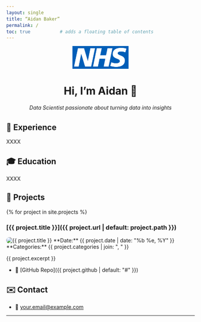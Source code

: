 ```yaml
---
layout: single
title: “Aidan Baker”
permalink: /
toc: true           # adds a floating table of contents
---
```


<div style="text-align:center; margin-bottom:2rem;">
  <img src="/assets/logo.png" alt="Logo" style="width:150px;"/>
  <h1>Hi, I’m Aidan 👋</h1>
  <p><em>Data Scientist passionate about turning data into insights</em></p>
</div>

## 🚀 Experience

XXXX

## 🎓 Education

XXXX

## 💼 Projects

{% for project in site.projects %}
### [{{ project.title }}]({{ project.url | default: project.path }})
<picture>
  <img src="{{ project.image }}" alt="{{ project.title }}" style="max-width:100%;border-radius:8px;"/>
</picture>
**Date:** {{ project.date | date: "%b %e, %Y" }}  
**Categories:** {{ project.categories | join: ", " }}  

{{ project.excerpt }}

- 🔗 [GitHub Repo]({{ project.github | default: "#" }})


## ✉️ Contact

- 📧 your.email@example.com  

---

